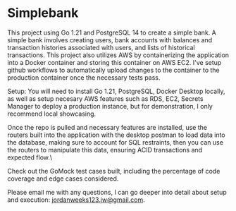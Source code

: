 # Simplebank

This project using Go 1.21 and PostgreSQL 14 to create a simple bank. A simple bank involves creating users, bank accounts with balances and transaction histories associated with users, and lists of historical transactions.
This project also utilizes AWS by containerizing the application into a Docker container and storing this container on AWS EC2. I've setup github workflows to automatically upload changes to the container to the production container once the necessary tests pass.

Setup:
You will need to install Go 1.21, PostgreSQL, Docker Desktop locally, as well as setup necesary AWS features such as RDS, EC2, Secrets Manager to deploy a production instance, but for demonstration, I only recommend local showcasing.

Once the repo is pulled and necessary features are installed, use the routers built into the application with the desktop postman to load data into the database, making sure to account for SQL restraints, then you can use the routers to manipulate this data, ensuring ACID transactions and expected flow.\

Check out the GoMock test cases built, including the percentage of code coverage and edge cases considered.

Please email me with any questions, I can go deeper into detail about setup and execution: jordanweeks123.jw@gmail.com.
